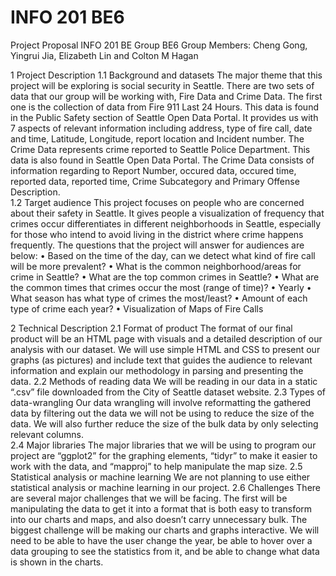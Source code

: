 # INFO 201 BE6
Project Proposal
INFO 201 BE	 Group BE6
Group Members: Cheng Gong, Yingrui Jia, Elizabeth Lin and Colton M Hagan

1 Project Description
1.1 Background and datasets
The major theme that this project will be exploring is social security in Seattle. There are two sets of data that our group will be working with, Fire Data and Crime Data. The first one is the collection of data from Fire 911 Last 24 Hours. This data is found in the Public Safety section of Seattle Open Data Portal. It provides us with 7 aspects of relevant information including address, type of fire call, date and time, Latitude, Longitude, report location and Incident number. The Crime Data represents crime reported to Seattle Police Department. This data is also found in Seattle Open Data Portal. The Crime Data consists of information regarding to Report Number, occured data, occured time, reported data, reported time, Crime Subcategory and Primary Offense Description.                                                   
1.2 Target audience
This project focuses on people who are concerned about their safety in Seattle. It gives people a visualization of frequency that crimes occur differentiates in different neighborhoods in Seattle, especially for those who intend to avoid living in the district where crime happens frequently.
The questions that the project will answer for audiences are below:
	•	Based on the time of the day, can we detect what kind of fire call will be more prevalent?
	•	What is the common neighborhood/areas for crime in Seattle?
	•	What are the top common crimes in Seattle?
	•	What are the common times that crimes occur the most (range of time)?
	•	Yearly
	•	What season has what type of crimes the most/least?
	•	Amount of each type of crime each year?
	•	Visualization of Maps of Fire Calls



2 Technical Description
2.1 Format of product 
The format of our final product will be an HTML page with visuals and a detailed description of our analysis with our dataset. We will use simple HTML and CSS to present our graphs (as pictures) and include text that guides the audience to relevant information and explain our methodology in parsing and presenting the data.
2.2 Methods of reading data
We will be reading in our data in a static “.csv” file downloaded from the City of Seattle dataset website.
2.3 Types of data-wrangling
Our data wrangling will involve reformatting the gathered data by filtering out the data we will not be using to reduce the size of the data. We will also further reduce the size of the bulk data by only selecting relevant columns.  
2.4 Major libraries 
The major libraries that we will be using to program our project are “ggplot2” for the graphing elements, “tidyr” to make it easier to work with the data, and “mapproj” to help manipulate the map size.
2.5 Statistical analysis or machine learning
We are not planning to use either statistical analysis or machine learning in our project.
2.6 Challenges 
There are several major challenges that we will be facing. The first will be manipulating the data to get it into a format that is both easy to transform into our charts and maps, and also doesn’t carry unnecessary bulk. The biggest challenge will be making our charts and graphs interactive. We will need to be able to have the user change the year, be able to hover over a data grouping to see the statistics from it, and be able to change what data is shown in the charts.
